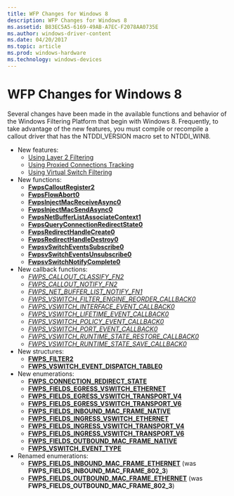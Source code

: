 ```yaml
---
title: WFP Changes for Windows 8
description: WFP Changes for Windows 8
ms.assetid: B83EC5A5-6169-49AB-A7EC-F2078AA0735E
ms.author: windows-driver-content
ms.date: 04/20/2017
ms.topic: article
ms.prod: windows-hardware
ms.technology: windows-devices
---
```


# WFP Changes for Windows 8


Several changes have been made in the available functions and behavior of the Windows Filtering Platform that begin with Windows 8. Frequently, to take advantage of the new features, you must compile or recompile a callout driver that has the NTDDI\_VERSION macro set to NTDDI\_WIN8.

-   New features:
    - [Using Layer 2 Filtering](using-layer-2-filtering.md)
    - [Using Proxied Connections Tracking](using-proxied-connections-tracking.md)
    - [Using Virtual Switch Filtering](using-virtual-switch-filtering.md)
-   New functions:
    - [**FwpsCalloutRegister2**](https://msdn.microsoft.com/library/windows/hardware/hh439576)
    - [**FwpsFlowAbort0**](https://msdn.microsoft.com/library/windows/hardware/hh439582)
    - [**FwpsInjectMacReceiveAsync0**](https://msdn.microsoft.com/library/windows/hardware/hh439588)
    - [**FwpsInjectMacSendAsync0**](https://msdn.microsoft.com/library/windows/hardware/hh439593)
    - [**FwpsNetBufferListAssociateContext1**](https://msdn.microsoft.com/library/windows/hardware/hh439674)
    - [**FwpsQueryConnectionRedirectState0**](https://msdn.microsoft.com/library/windows/hardware/hh439677)
    - [**FwpsRedirectHandleCreate0**](https://msdn.microsoft.com/library/windows/hardware/hh439681)
    - [**FwpsRedirectHandleDestroy0**](https://msdn.microsoft.com/library/windows/hardware/hh439684)
    - [**FwpsvSwitchEventsSubscribe0**](https://msdn.microsoft.com/library/windows/hardware/hh439687)
    - [**FwpsvSwitchEventsUnsubscribe0**](https://msdn.microsoft.com/library/windows/hardware/hh439691)
    - [**FwpsvSwitchNotifyComplete0**](https://msdn.microsoft.com/library/windows/hardware/hh439695)
-   New callback functions:
    - [*FWPS\_CALLOUT\_CLASSIFY\_FN2*](https://msdn.microsoft.com/library/windows/hardware/hh439337)
    - [*FWPS\_CALLOUT\_NOTIFY\_FN2*](https://msdn.microsoft.com/library/windows/hardware/hh439963)
    - [*FWPS\_NET\_BUFFER\_LIST\_NOTIFY\_FN1*](https://msdn.microsoft.com/library/windows/hardware/hh451260)
    - [*FWPS\_VSWITCH\_FILTER\_ENGINE\_REORDER\_CALLBACK0*](https://msdn.microsoft.com/library/windows/hardware/hh451267)
    - [*FWPS\_VSWITCH\_INTERFACE\_EVENT\_CALLBACK0*](https://msdn.microsoft.com/library/windows/hardware/hh451269)
    - [*FWPS\_VSWITCH\_LIFETIME\_EVENT\_CALLBACK0*](https://msdn.microsoft.com/library/windows/hardware/hh451271)
    - [*FWPS\_VSWITCH\_POLICY\_EVENT\_CALLBACK0*](https://msdn.microsoft.com/library/windows/hardware/hh451272)
    - [*FWPS\_VSWITCH\_PORT\_EVENT\_CALLBACK0*](https://msdn.microsoft.com/library/windows/hardware/hh451276)
    - [*FWPS\_VSWITCH\_RUNTIME\_STATE\_RESTORE\_CALLBACK0*](https://msdn.microsoft.com/library/windows/hardware/hh451281)
    - [*FWPS\_VSWITCH\_RUNTIME\_STATE\_SAVE\_CALLBACK0*](https://msdn.microsoft.com/library/windows/hardware/hh451286)
-   New structures:
    - [**FWPS\_FILTER2**](https://msdn.microsoft.com/library/windows/hardware/hh439768)
    - [**FWPS\_VSWITCH\_EVENT\_DISPATCH\_TABLE0**](https://msdn.microsoft.com/library/windows/hardware/hh451263)
-   New enumerations:
    - [**FWPS\_CONNECTION\_REDIRECT\_STATE**](https://msdn.microsoft.com/library/windows/hardware/hh439704)
    - [**FWPS\_FIELDS\_EGRESS\_VSWITCH\_ETHERNET**](https://msdn.microsoft.com/library/windows/hardware/hh439709)
    - [**FWPS\_FIELDS\_EGRESS\_VSWITCH\_TRANSPORT\_V4**](https://msdn.microsoft.com/library/windows/hardware/hh439715)
    - [**FWPS\_FIELDS\_EGRESS\_VSWITCH\_TRANSPORT\_V6**](https://msdn.microsoft.com/library/windows/hardware/hh439721)
    - [**FWPS\_FIELDS\_INBOUND\_MAC\_FRAME\_NATIVE**](https://msdn.microsoft.com/library/windows/hardware/hh439728)
    - [**FWPS\_FIELDS\_INGRESS\_VSWITCH\_ETHERNET**](https://msdn.microsoft.com/library/windows/hardware/hh439733)
    - [**FWPS\_FIELDS\_INGRESS\_VSWITCH\_TRANSPORT\_V4**](https://msdn.microsoft.com/library/windows/hardware/hh439738)
    - [**FWPS\_FIELDS\_INGRESS\_VSWITCH\_TRANSPORT\_V6**](https://msdn.microsoft.com/library/windows/hardware/hh439745)
    - [**FWPS\_FIELDS\_OUTBOUND\_MAC\_FRAME\_NATIVE**](https://msdn.microsoft.com/library/windows/hardware/hh439757)
    - [**FWPS\_VSWITCH\_EVENT\_TYPE**](https://msdn.microsoft.com/library/windows/hardware/hh451265)
-   Renamed enumerations:
    - [**FWPS\_FIELDS\_INBOUND\_MAC\_FRAME\_ETHERNET**](https://msdn.microsoft.com/library/windows/hardware/ff551291) (was **FWPS\_FIELDS\_INBOUND\_MAC\_FRAME\_802\_3**)
    - [**FWPS\_FIELDS\_OUTBOUND\_MAC\_FRAME\_ETHERNET**](https://msdn.microsoft.com/library/windows/hardware/ff551334) (was **FWPS\_FIELDS\_OUTBOUND\_MAC\_FRAME\_802\_3**)

 

 





